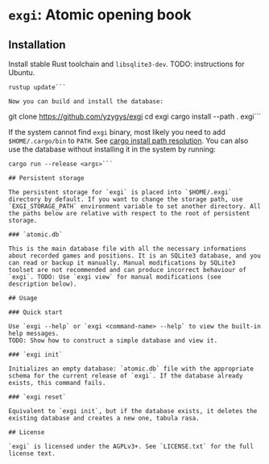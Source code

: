 # `exgi`: Atomic opening book

## Installation

Install stable Rust toolchain and `libsqlite3-dev`.
TODO: instructions for Ubuntu.
```
rustup update```

Now you can build and install the database:
```
git clone https://github.com/yzygys/exgi
cd exgi
cargo install --path .
exgi```

If the system cannot find `exgi` binary, most likely you need to add `$HOME/.cargo/bin` to `PATH`. See [cargo install path resolution](https://doc.rust-lang.org/cargo/commands/cargo-install.html). You can also use the database without installing it in the system by running:
```
cargo run --release <args>```

## Persistent storage

The persistent storage for `exgi` is placed into `$HOME/.exgi` directory by default. If you want to change the storage path, use `EXGI_STORAGE_PATH` environment variable to set another directory. All the paths below are relative with respect to the root of persistent storage.

### `atomic.db`

This is the main database file with all the necessary informations about recorded games and positions. It is an SQLite3 database, and you can read or backup it manually. Manual modifications by SQLite3 toolset are not recommended and can produce incorrect behaviour of `exgi`. TODO: Use `exgi view` for manual modifications (see description below).

## Usage

### Quick start

Use `exgi --help` or `exgi <command-name> --help` to view the built-in help messages.
TODO: Show how to construct a simple database and view it.

### `exgi init`

Initializes an empty database: `atomic.db` file with the appropriate schema for the current release of `exgi`. If the database already exists, this command fails.

### `exgi reset`

Equivalent to `exgi init`, but if the database exists, it deletes the existing database and creates a new one, tabula rasa.

## License

`exgi` is licensed under the AGPLv3+. See `LICENSE.txt` for the full license text.
